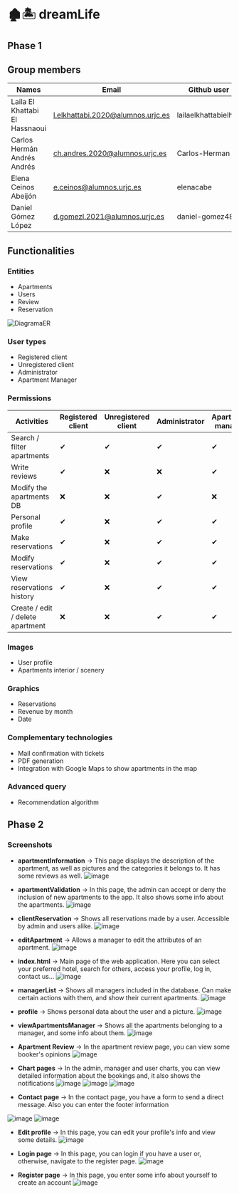 # 🏚🏝 dreamLife 

## Phase 1

## Group members
| Names |Email |Github user| 
|--------------|--------------|--------------|
Laila El Khattabi El Hassnaoui | l.elkhattabi.2020@alumnos.urjc.es |lailaelkhattabielhas
Carlos Hermán Andrés Andrés | ch.andres.2020@alumnos.urjc.es|Carlos-Herman
Elena Ceinos Abeijón | e.ceinos@alumnos.urjc.es| elenacabe
Daniel Gómez López | d.gomezl.2021@alumnos.urjc.es | daniel-gomez487

## Functionalities

### Entities

  - Apartments
  - Users
  - Review
  - Reservation


![DiagramaER](https://github.com/user-attachments/assets/9bd76667-efb8-4383-ab47-d68b4f5a9af7)

### User types

  - Registered client
  - Unregistered client
  - Administrator
  - Apartment Manager

### Permissions

| Activities | Registered client | Unregistered client | Administrator | Apartment manager |
|--|--|--| -- |-- |
| Search / filter apartments | ✔      | ✔       | ✔       | ✔ |
| Write reviews       | ✔  | ❌   | ❌  | ✔ |
| Modify the apartments DB       | ❌  | ❌   | ✔  | ❌  |
| Personal profile       | ✔  | ❌   | ✔  | ✔ |
| Make reservations      |  ✔ | ❌   | ✔  | ✔ |
| Modify reservations       | ✔  | ❌  | ✔  | ✔ |
| View reservations history       | ✔  | ❌  | ✔ | ✔ |
| Create / edit / delete apartment | ❌ | ❌ | ✔ | ✔ |

### Images

- User profile
- Apartments interior / scenery

### Graphics

- Reservations
-  Revenue by month
- Date

### Complementary technologies
- Mail confirmation with tickets
- PDF generation
- Integration with Google Maps to show apartments in the map

### Advanced query
- Recommendation algorithm


## Phase 2

### Screenshots

- **apartmentInformation** -> This page displays the description of the apartment, as well as pictures and the categories it belongs to. It has some reviews as well.
![image](https://github.com/user-attachments/assets/66c7fee9-168b-4146-a9b0-0bc46062c011)

- **apartmentValidation** -> In this page, the admin can accept or deny the inclusion of new apartments to the app. It also shows some info about the apartments.
  ![image](https://github.com/user-attachments/assets/774caa74-0485-47c0-b066-4301c38fb245)

- **clientReservation** -> Shows all reservations made by a user. Accessible by admin and users alike.
![image](https://github.com/user-attachments/assets/88a4a9b1-6fc0-46ce-9efd-c09bc044e612)

- **editApartment** -> Allows a manager to edit the attributes of an apartment.
![image](https://github.com/user-attachments/assets/3dcc5e9c-eba3-4e7f-a14f-3ec02921dded)

- **index.html** -> Main page of the web application. Here you can select your preferred hotel, search for others, access your profile, log in, contact us...
![image](https://github.com/user-attachments/assets/9f3e2c9f-9e84-42aa-866c-dbb8c187c8ac)

- **managerList** -> Shows all managers included in the database. Can make certain actions with them, and show their current apartments.
![image](https://github.com/user-attachments/assets/1f398434-9260-4115-8fe8-2b7fc0315f92)

- **profile** -> Shows personal data about the user and a picture.
![image](https://github.com/user-attachments/assets/415cf117-1887-4a4e-aae2-56130257f2b1)

- **viewApartmentsManager** -> Shows all the apartments belonging to a manager, and some info about them.
![image](https://github.com/user-attachments/assets/42439a76-c780-430f-9ddd-b8a7a368284d)


- **Apartment Review** -> In the apartment review page, you can view some booker's opinions
  ![image](https://github.com/user-attachments/assets/91bd9a89-9e17-4cd5-9177-bd8d828b9f2a)

- **Chart pages** -> In the admin, manager and user charts, you can view detailed information about the bookings and, it also shows the notifications
![image](https://github.com/user-attachments/assets/a639a5cb-7894-4ce5-ad41-70b6b474daba)
![image](https://github.com/user-attachments/assets/7f157335-bf25-4b5f-ac81-60c820bbddbd)
![image](https://github.com/user-attachments/assets/decce0e9-4948-4074-b06a-dc4f47dc8e5b)


- **Contact page** -> In the contact page, you have a form to send a direct message. Also you can enter the footer information

![image](https://github.com/user-attachments/assets/353fcbff-244a-4b30-84f3-84286ee16001)
![image](https://github.com/user-attachments/assets/88efe667-0256-4790-a700-1eefeed1e779)

- **Edit profile** -> In this page, you can edit your profile's info and view some details.
![image](https://github.com/user-attachments/assets/7a912d3d-0a76-48b1-a258-ad90918bd2a1)

- **Login page** -> In this page, you can login if you have a user or, otherwise, navigate to the register page.
![image](https://github.com/user-attachments/assets/57f1fee3-2258-4c29-aaf8-3e723724ec11)


- **Register page** -> In this page, you enter some info about yourself to create an account
  ![image](https://github.com/user-attachments/assets/732e9e69-47c9-4ad4-8dc5-5f1338638db1)







